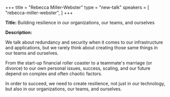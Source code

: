+++
title = "Rebecca Miller-Webster"
type = "new-talk"
speakers = [
        "rebecca-miller-webster",
]
+++
<div class="span-15  ">
  <div class="span-15  last ">
  <p><strong>Title:</strong>
Building resilience in our organizations, our teams, and ourselves
</p>

<p><strong>Description:</strong></p>

<p>
We talk about redundancy and security when it comes to our infrastructure and applications, but we rarely think about creating those same things in our teams and ourselves.
</p>
<p>
From the start-up financial roller coaster to a teammate's marriage (or divorce) to our own personal issues, success, scaling, and our future depend on complex and often chaotic factors.
</p>
<p>
In order to succeed, we need to create resilience, not just in our technology, but also in our organizations, our teams, and ourselves.
</p>
<p>

</p>


  </div>
</div>